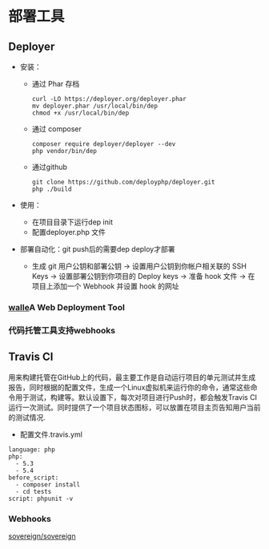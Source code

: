 # 部署工具

## Deployer

- 安装：

  - 通过 Phar 存档

    ```
    curl -LO https://deployer.org/deployer.phar
    mv deployer.phar /usr/local/bin/dep
    chmod +x /usr/local/bin/dep
    ```

  - 通过 composer

    ```
    composer require deployer/deployer --dev
    php vendor/bin/dep
    ```

  - 通过github

    ```
    git clone https://github.com/deployphp/deployer.git
    php ./build
    ```

- 使用：

  - 在项目目录下运行dep init
  - 配置deployer.php 文件

- 部署自动化：git push后的需要dep deploy才部署

  - 生成 git 用户公钥和部署公钥 -> 设置用户公钥到你帐户相关联的 SSH Keys -> 设置部署公钥到你项目的 Deploy keys -> 准备 hook 文件 -> 在项目上添加一个 Webhook 并设置 hook 的网址


### [walle](https://github.com/meolu/walle-web)A Web Deployment Tool

### 代码托管工具支持webhooks

## Travis CI

用来构建托管在GitHub上的代码，最主要工作是自动运行项目的单元测试并生成报告，同时根据的配置文件，生成一个Linux虚拟机来运行你的命令，通常这些命令用于测试，构建等。默认设置下，每次对项目进行Push时，都会触发Travis CI运行一次测试。同时提供了一个项目状态图标，可以放置在项目主页告知用户当前的测试情况.

- 配置文件.travis.yml

```
language: php
php:
  - 5.3
  - 5.4
before_script:
  - composer install
  - cd tests
script: phpunit -v
```

### Webhooks

[sovereign/sovereign](https://github.com/sovereign/sovereign)
